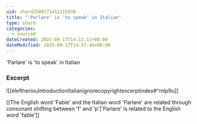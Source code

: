 ```yaml
---
uid: shard2509171411115930
title: "'Parlare' is 'to speak' in Italian"
type: shard
categories:
  - sourced
dateCreated: 2025-09-17T14:11:11+08:00
dateModified: 2025-09-17T14:57:44+08:00
---
```

'Parlare' is 'to speak' in Italian
### Excerpt
![[eleftheriouIntroductionItalianignorecopyrightexcerptindex#^mlp9u]]

[[The English word 'Fable' and the Italian word 'Parlare' are related through consonant shifting between 'f' and 'p'|'Parlare' is related to the English word 'fable']]
